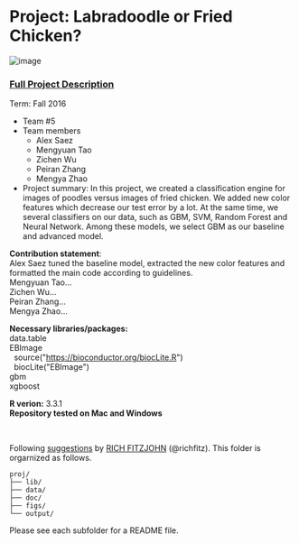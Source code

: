 # Project: Labradoodle or Fried Chicken? 
![image](https://s-media-cache-ak0.pinimg.com/236x/6b/01/3c/6b013cd759c69d17ffd1b67b3c1fbbbf.jpg)
### [Full Project Description](doc/project3_desc.html)

Term: Fall 2016

+ Team #5
+ Team members
	+ Alex Saez
	+ Mengyuan Tao
	+ Zichen Wu
	+ Peiran Zhang
	+ Mengya Zhao
+ Project summary: In this project, we created a classification engine for images of poodles versus images of fried chicken. We added new color features which decrease our test error by a lot. At the same time, we several classifiers on our data, such as GBM, SVM, Random Forest and Neural Network. Among these models, we select GBM as our baseline and advanced model.   
	
**Contribution statement**:<br/>
Alex Saez tuned the baseline model, extracted the new color features and formatted the main code according to guidelines.<br/>
Mengyuan Tao...<br/>
Zichen Wu... <br/>
Peiran Zhang... <br/>
Mengya Zhao... <br/>


**Necessary libraries/packages:** <br/>
data.table <br/>
EBImage <br/>
&nbsp;&nbsp;source("https://bioconductor.org/biocLite.R")  
&nbsp;&nbsp;biocLite("EBImage")  
gbm <br/>
xgboost <br/>


**R verion:** 3.3.1 <br/>
**Repository tested on Mac and Windows**

<br/>

Following [suggestions](http://nicercode.github.io/blog/2013-04-05-projects/) by [RICH FITZJOHN](http://nicercode.github.io/about/#Team) (@richfitz). This folder is orgarnized as follows.

```
proj/
├── lib/
├── data/
├── doc/
├── figs/
└── output/
```

Please see each subfolder for a README file.
